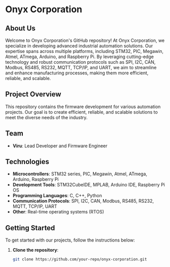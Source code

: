 # Onyx Corporation

## About Us
Welcome to Onyx Corporation's GitHub repository! At Onyx Corporation, we specialize in developing advanced industrial automation solutions. Our expertise spans across multiple platforms, including STM32, PIC, Megawin, Atmel, ATmega, Arduino, and Raspberry Pi. By leveraging cutting-edge technology and robust communication protocols such as SPI, I2C, CAN, Modbus, RS485, RS232, MQTT, TCP/IP, and UART, we aim to streamline and enhance manufacturing processes, making them more efficient, reliable, and scalable.

## Project Overview
This repository contains the firmware development for various automation projects. Our goal is to create efficient, reliable, and scalable solutions to meet the diverse needs of the industry.

## Team
- **Viru**: Lead Developer and Firmware Engineer

## Technologies
- **Microcontrollers**: STM32 series, PIC, Megawin, Atmel, ATmega, Arduino, Raspberry Pi
- **Development Tools**: STM32CubeIDE, MPLAB, Arduino IDE, Raspberry Pi OS
- **Programming Languages**: C, C++, Python
- **Communication Protocols**: SPI, I2C, CAN, Modbus, RS485, RS232, MQTT, TCP/IP, UART
- **Other**: Real-time operating systems (RTOS)

## Getting Started
To get started with our projects, follow the instructions below:

1. **Clone the repository**:
   ```sh
   git clone https://github.com/your-repo/onyx-corporation.git
